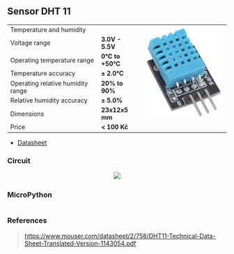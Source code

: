 ## Sensor DHT 11

<table border="0" width="100%"><tr><td colspan=2 width="60%">Temperature and humidity</td>
<td rowspan=7 width="40%" align="right"><img src="../../.img/dht11.jpg" width="200px" /></td></tr>
<tr><td>Voltage range</td><td><b>3.0V - 5.5V</b></td></tr>
<tr><td>Operating temperature range</td><td><b>0°C to +50°C</b></td></tr>
<tr><td>Temperature accuracy</td><td><b>&plusmn 2.0°C</b></td></tr>
<tr><td>Operating relative humidity range</td><td><b>20% to 90%</b></td></tr>
<tr><td>Relative humidity accuracy</td><td><b>&plusmn 5.0%</b></td></tr>
<tr><td>Dimensions</td><td><b>23x12x5 mm</b></td></tr>
<tr><td>Price</td><td><b>< 100 Kč</b></td></tr></table>

* [Datasheet](./datasheet.pdf)

### Circuit
<p align="center"><img src="../../.img/dht11_circuit_bb.png" width="45%" /></p>

### MicroPython

```python

```

### References
> https://www.mouser.com/datasheet/2/758/DHT11-Technical-Data-Sheet-Translated-Version-1143054.pdf